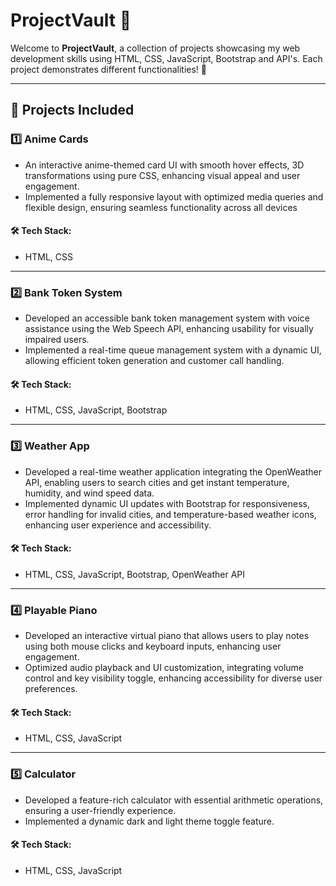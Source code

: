 # ProjectVault 🚀

Welcome to **ProjectVault**, a collection of projects showcasing my web development skills using HTML, CSS, JavaScript, Bootstrap and API's. Each project demonstrates different functionalities! 🎯

---

## 📌 Projects Included

### 1️⃣ Anime Cards
- An interactive anime-themed card UI with smooth hover effects, 3D transformations
  using pure CSS, enhancing visual appeal and user engagement.
- Implemented a fully responsive layout with optimized media queries and flexible
  design, ensuring seamless functionality across all devices

#### 🛠️ Tech Stack:
- HTML, CSS

---

### 2️⃣ Bank Token System
- Developed an accessible bank token management system with voice assistance using
the Web Speech API, enhancing usability for visually impaired users.
- Implemented a real-time queue management system with a dynamic UI, allowing
efficient token generation and customer call handling.

#### 🛠️ Tech Stack:
- HTML, CSS, JavaScript, Bootstrap

---

### 3️⃣ **Weather App**
- Developed a real-time weather application integrating the OpenWeather API, enabling
users to search cities and get instant temperature, humidity, and wind speed data.                             
- Implemented dynamic UI updates with Bootstrap for responsiveness, error handling
for invalid cities, and temperature-based weather icons, enhancing user experience
and accessibility.

#### 🛠️ Tech Stack:
- HTML, CSS, JavaScript, Bootstrap, OpenWeather API

---

### 4️⃣ **Playable Piano**
- Developed an interactive virtual piano that allows users to play notes using both
mouse clicks and keyboard inputs, enhancing user engagement.
- Optimized audio playback and UI customization, integrating volume control and key
visibility toggle, enhancing accessibility for diverse user preferences.

#### 🛠️ Tech Stack:
- HTML, CSS, JavaScript

---

### 5️⃣ **Calculator**
- Developed a feature-rich calculator with essential arithmetic operations, ensuring a user-friendly experience.
- Implemented a dynamic dark and light theme toggle feature.

#### 🛠️ Tech Stack:
- HTML, CSS, JavaScript

